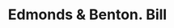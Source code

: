 ---
doi: 10.7916/D8TH9ZQ2
date_other: '1870'
date_other_textual: 1870-1879
form: printed ephemera
genre:
- Invoices
name:
- Edmonds & Benton
object_in_context_url: https://biggert.cul.columbia.edu/items/view/ave_biggert_00980
subject_hierarchical_geographic:
- New York, New York, United States
subject_name:
- Edmonds & Benton
title: Edmonds & Benton. Bill
sort_title: Edmonds & Benton. Bill
call_number: ave_biggert_00980
coordinates:
- 40.71277777777778,-74.00583333333333
pid: ave_biggert_00980
identifiers: ave_biggert_00980
thumbnail: https://derivativo-3.library.columbia.edu/iiif/2/ldpd:344307/full/!256,256/0/native.jpg
permalink: /biggert/ave_biggert_00980/
layout: iiif-image-page
---